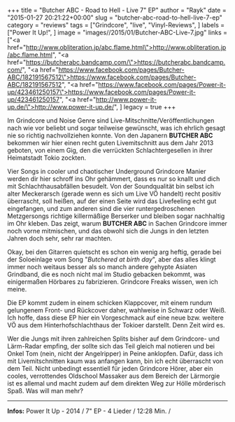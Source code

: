 +++
title = "Butcher ABC - Road to Hell - Live 7\" EP"
author = "Rayk"
date = "2015-01-27 20:21:22+00:00"
slug = "butcher-abc-road-to-hell-live-7-ep"
category = "reviews"
tags = ["Grindcore", "live", "Vinyl-Reviews", ]
labels = ["Power It Up!", ]
image = "images//2015/01/Butcher-ABC-Live-7.jpg"
links = ["<a href=\"http://www.obliteration.jp/abc.flame.html\">http://www.obliteration.jp/abc.flame.html</a>", "<a href=\"https://butcherabc.bandcamp.com/\">https://butcherabc.bandcamp.com/</a>", "<a href=\"https://www.facebook.com/pages/Butcher-ABC/182191567512\">https://www.facebook.com/pages/Butcher-ABC/182191567512</a>", "<a href=\"https://www.facebook.com/pages/Power-it-up/423461250157\">https://www.facebook.com/pages/Power-it-up/423461250157</a>", "<a href=\"http://www.power-it-up.de/\">http://www.power-it-up.de/</a>", ]
legacy = true
+++

Im Grindcore und Noise Genre sind Live-Mitschnitte/Veröffentlichungen nach wie vor beliebt und sogar teilweise gewünscht, was ich ehrlich gesagt nie so richtig nachvollziehen konnte. Von den Japanern **BUTCHER ABC** bekommen wir hier einen recht guten Livemitschnitt aus dem Jahr 2013 geboten, von einem Gig, den die verrückten Schlachtergesellen in ihrer Heimatstadt Tokio zockten.

Vier Songs in cooler und chaotischer Underground Grindcore Manier werden dir hier schroff ins Ohr gehämmert, dass es nur so knallt und dich mit Schlachthausabfällen besudelt. Von der Soundqualität bin selbst ich alter Meckerarsch (gerade wenn es sich um Live VÖ handelt) recht positiv überrascht, soll heißen, auf der einen Seite wird das Livefeeling echt gut eingefangen, und zum anderen sind die vier runtergedroschenen Metzgersongs richtige killermäßige Berserker und bleiben sogar nachhaltig im Ohr kleben. Das zeigt, warum **BUTCHER ABC** in Sachen Grindcore immer noch vorne mitmischen, und das obwohl sich die Jungs in den letzten Jahren doch sehr, sehr rar machten.

Okay, bei den Gitarren quietscht es schon ein wenig arg heftig, gerade bei der Soloeinlage vom Song "_Butchered at birth day_", aber das alles klingt immer noch weitaus besser als so manch andere gehypte Asiaten Grindband, die es noch nicht mal im Studio gebacken bekommt, was einigermaßen Hörbares zu fabrizieren. Grindcore Freaks wissen, wen ich meine.

Die EP kommt zudem in einem schicken Klappcover, mit einem rundum gelungenem Front- und Rückcover daher, wahlweise in Schwarz oder Weiß. Ich hoffe, dass diese EP hier ein Vorgeschmack auf eine neue bzw. weitere VÖ aus dem Hinterhofschlachthaus der Tokioer darstellt. Denn Zeit wird es.

Wer die Jungs mit ihren zahlreichen Splits bisher auf dem Grindcore- und Lärm-Radar empfing, der sollte sich das Teil gleich mal notieren und bei Onkel Tom (nein, nicht der Angelripper) in Peine anklopfen. Dafür, dass ich mit Livemitschnitten kaum was anfangen kann, bin ich echt überrascht von dem Teil. Nicht unbedingt essentiell für jeden Grindcore Hörer, aber ein cooles, verrottendes Oldschool Massaker aus dem Bereich der Lärmorgie ist es allemal und macht zudem auf dem direkten Weg zur Hölle mörderisch Spaß. Was will man mehr?



---
**Infos:**
Power It Up - 2014 / 
7" EP - 4 Lieder / 12:28 Min. / 
